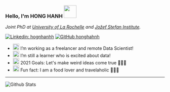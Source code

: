 ### Hello, I'm HONG HANH <img src="https://media.giphy.com/media/KyCKg4Z3rmyrXMUNuk/source.gif" width="40"></h2>
<img align='right' width="200">
<p><em>Joint PhD at <a href="http://univ-larochelle.fr/">University of La Rochelle</a>  and <a href="https://www.ijs.si/ijsw/JSI">Jožef Stefan Institute</a>.
</em></p>

[![Linkedin: hognhanhh](https://img.shields.io/badge/-HongHanh-blue?style=flat-square&logo=Linkedin&logoColor=white&link=linkedin.com/in/hồng-hạnh-0b886212a/)](linkedin.com/in/hồng-hạnh-0b886212a/)
[![GitHub honghahnh](https://img.shields.io/github/followers/honghanhh?label=follow&style=social)](https://github.com/honghanhh)

- <img src="https://media.giphy.com/media/j5oMK60WVe1w9YaaOa/source.gif" width="20">  I’m working as a freelancer and remote Data Scientist!
- <img src="https://media.giphy.com/media/j5oMK60WVe1w9YaaOa/source.gif" width="20"> I’m still a learner who is excited about data!
- <img src="https://media.giphy.com/media/j5oMK60WVe1w9YaaOa/source.gif" width="20">  2021 Goals: Let's make weird ideas come true 🤣🤣🤣
- <img src="https://media.giphy.com/media/j5oMK60WVe1w9YaaOa/source.gif" width="20">  Fun fact: I am a food lover and travelaholic 👋👋👋

---

<img align="left" alt="Github Stats" src="https://github-readme-stats.vercel.app/api?username=honghanhh&show_icons=true&hide_border=true" />




